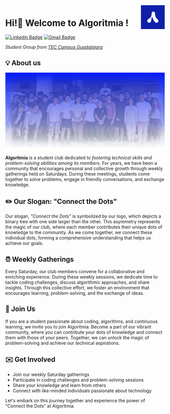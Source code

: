 <img src="logo_algoritmia.png" align="right" width="75" height="75" />

### <h1> Hi!👋 Welcome to Algoritmia !</b>

[![Linkedin Badge](https://img.shields.io/badge/-Algoritmia-blue?style=flat&logo=Linkedin&logoColor=white&link=https://www.linkedin.com/company/algoritmiaclub/)](https://www.linkedin.com/company/algoritmiaclub/)  [![Gmail Badge](https://img.shields.io/badge/-clubalgoritmiagda@gmail.com-c14438?style=flat&logo=Gmail&logoColor=white&link=mailto:clubalgoritmiagda@gmail.com)](mailto:clubalgoritmiagda@gmail.com)

*Student Group from [TEC Campus Guadalajara](https://tec.mx/es)*
  
## 💡 About us
<img src="Foto Grupal.png" align="center" />

__Algoritmia__ is a student club dedicated *to fostering technical skills and problem-solving abilities among its members*. For years, we have been a community that encourages personal and collective growth through weekly gatherings held on Saturdays. During these meetings, students come together to solve problems, engage in friendly conversations, and exchange knowledge.

## ✏️ Our Slogan: "Connect the Dots"

Our slogan, *"Connect the Dots"* is symbolized by our logo, which depicts a binary tree with one side larger than the other. This asymmetry represents the magic of our club, where each member contributes their unique dots of knowledge to the community. As we come together, we connect these individual dots, forming a comprehensive understanding that helps us achieve our goals.

## ⏰ Weekly Gatherings

Every Saturday, our club members convene for a collaborative and enriching experience. During these weekly sessions, we dedicate time to tackle coding challenges, discuss algorithmic approaches, and share insights. Through this collective effort, we foster an environment that encourages learning, problem-solving, and the exchange of ideas.

## 🤝 Join Us 

If you are a student passionate about coding, algorithms, and continuous learning, we invite you to join Algoritmia. Become a part of our vibrant community, where you can contribute your dots of knowledge and connect them with those of your peers. Together, we can unlock the magic of problem-solving and achieve our technical aspirations.

## ✉️ Get Involved 

- Join our weekly Saturday gatherings
- Participate in coding challenges and problem-solving sessions
- Share your knowledge and learn from others
- Connect with like-minded individuals passionate about technology

Let's embark on this journey together and experience the power of "Connect the Dots" at Algoritmia.
